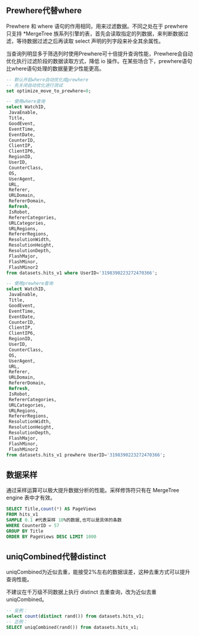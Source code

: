## Prewhere代替where

Prewhere 和 where 语句的作用相同，用来过滤数据。不同之处在于 prewhere 只支持 *MergeTree 族系列引擎的表，首先会读取指定的列数据，来判断数据过滤，等待数据过滤之后再读取 select 声明的列字段来补全其余属性。

当查询列明显多于筛选列时使用Prewhere可十倍提升查询性能，Prewhere会自动优化执行过滤阶段的数据读取方式，降低 io 操作。在某些场合下，prewhere语句比where语句处理的数据量更少性能更高。

```sql
-- 默认开启where自动优化成prewhere
-- 先关闭自动优化进行测试
set optimize_move_to_prewhere=0;

-- 使用where查询
select WatchID, 
 JavaEnable, 
 Title, 
 GoodEvent, 
 EventTime, 
 EventDate, 
 CounterID, 
 ClientIP, 
 ClientIP6, 
 RegionID, 
 UserID, 
 CounterClass, 
 OS, 
 UserAgent, 
 URL, 
 Referer, 
 URLDomain, 
 RefererDomain, 
 Refresh, 
 IsRobot, 
 RefererCategories, 
 URLCategories, 
 URLRegions, 
 RefererRegions, 
 ResolutionWidth, 
 ResolutionHeight, 
 ResolutionDepth, 
 FlashMajor, 
 FlashMinor, 
 FlashMinor2
from datasets.hits_v1 where UserID='3198390223272470366';

-- 使用prewhere查询
select WatchID, 
 JavaEnable, 
 Title, 
 GoodEvent, 
 EventTime, 
 EventDate, 
 CounterID, 
 ClientIP, 
 ClientIP6, 
 RegionID, 
 UserID, 
 CounterClass, 
 OS, 
 UserAgent, 
 URL, 
 Referer, 
 URLDomain, 
 RefererDomain, 
 Refresh, 
 IsRobot, 
 RefererCategories, 
 URLCategories, 
 URLRegions, 
 RefererRegions, 
 ResolutionWidth, 
 ResolutionHeight, 
 ResolutionDepth, 
 FlashMajor, 
 FlashMinor, 
 FlashMinor2
from datasets.hits_v1 prewhere UserID='3198390223272470366';
```



## 数据采样

通过采样运算可以极大提升数据分析的性能。采样修饰符只有在 MergeTree engine 表中才有效。

```sql
SELECT Title,count(*) AS PageViews 
FROM hits_v1
SAMPLE 0.1 #代表采样 10%的数据,也可以是具体的条数
WHERE CounterID = 57
GROUP BY Title
ORDER BY PageViews DESC LIMIT 1000
```



## uniqCombined代替distinct

uniqCombined为近似去重，能接受2%左右的数据误差，这种去重方式可以提升查询性能。

不建议在千万级不同数据上执行 distinct 去重查询，改为近似去重 uniqCombined。

```sql
-- 反例：
select count(distinct rand()) from datasets.hits_v1;
-- 正例：
SELECT uniqCombined(rand()) from datasets.hits_v1;
```

